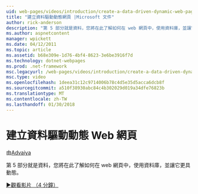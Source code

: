 ```yaml
---
uid: web-pages/videos/introduction/create-a-data-driven-dynamic-web-page
title: "建立資料驅動動態網頁 |Microsoft 文件"
author: rick-anderson
description: "第 5 部分就是資料，您將在此了解如何在 web 網頁中，使用資料庫，並讓它更具動態。"
ms.author: aspnetcontent
manager: wpickett
ms.date: 04/12/2011
ms.topic: article
ms.assetid: b68e309e-1d76-4bf4-8623-3e6be3916f7d
ms.technology: dotnet-webpages
ms.prod: .net-framework
msc.legacyurl: /web-pages/videos/introduction/create-a-data-driven-dynamic-web-page
msc.type: video
ms.openlocfilehash: 1deea31c12c9714006b78c4d5e35d5acca6dcb8f
ms.sourcegitcommit: a510f38930abc84c4b302029d019a34dfe76823b
ms.translationtype: MT
ms.contentlocale: zh-TW
ms.lasthandoff: 01/30/2018
---
```

<a name="create-a-data-driven-dynamic-web-page"></a>建立資料驅動動態 Web 網頁
====================
由[Advaiya](https://twitter.com/Advaiyasolns)

第 5 部分就是資料，您將在此了解如何在 web 網頁中，使用資料庫，並讓它更具動態。

[&#9654;觀看影片 （4 分鐘）](https://channel9.msdn.com/Blogs/ASP-NET-Site-Videos/create-a-data-driven-dynamic-web-page)
